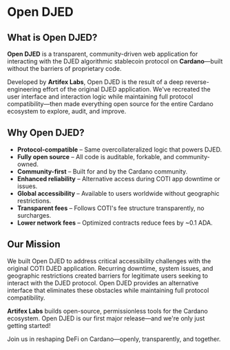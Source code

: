 # Open DJED

## What is Open DJED?

**Open DJED** is a transparent, community-driven web application for interacting with the DJED algorithmic stablecoin protocol on **Cardano**—built without the barriers of proprietary code.

Developed by **Artifex Labs**, Open DJED is the result of a deep reverse-engineering effort of the original DJED application. We've recreated the user interface and interaction logic while maintaining full protocol compatibility—then made everything open source for the entire Cardano ecosystem to explore, audit, and improve.

## Why Open DJED?

- **Protocol-compatible** – Same overcollateralized logic that powers DJED.
- **Fully open source** – All code is auditable, forkable, and community-owned.
- **Community-first** – Built for and by the Cardano community.
- **Enhanced reliability** – Alternative access during COTI app downtime or issues.
- **Global accessibility** – Available to users worldwide without geographic restrictions.
- **Transparent fees** – Follows COTI's fee structure transparently, no surcharges.
- **Lower network fees** – Optimized contracts reduce fees by ~0.1 ADA.

## Our Mission

We built Open DJED to address critical accessibility challenges with the original COTI DJED application. Recurring downtime, system issues, and geographic restrictions created barriers for legitimate users seeking to interact with the DJED protocol. Open DJED provides an alternative interface that eliminates these obstacles while maintaining full protocol compatibility.

**Artifex Labs** builds open-source, permissionless tools for the Cardano ecosystem. Open DJED is our first major release—and we're only just getting started!

Join us in reshaping DeFi on Cardano—openly, transparently, and together.
